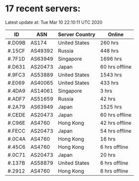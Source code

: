 # 17 recent servers:

Latest update at: Tue Mar 10 22:10:11 UTC 2020

| ID | ASN | Server Country | Online |
| -- | --- | -------------- | ------ |
| #.D09B | AS174 | United States | 260 hrs |
| #.15CF | AS49392 | Russia | 448 hrs |
| #.7F1D | AS63949 | Singapore | 1696 hrs |
| #.D631 | AS20473 | Japan | 60 hrs offline |
| #.9FC3 | AS53889 | United States | 1543 hrs |
| #.E069 | AS40065 | United States | 433 hrs |
| #.4DA9 | AS14061 | Singapore | 3 hrs |
| #.ADF7 | AS51659 | Russia | 42 hrs |
| #.2A79 | AS63949 | Japan | 1525 hrs |
| #.CEDE | AS20473 | Japan | 60 hrs offline |
| #.C96E | AS4760 | Hong Kong | 42 hrs offline |
| #.FECC | AS20473 | Japan | 54 hrs offline |
| #.0C4A | AS4760 | Hong Kong | 16 hrs |
| #.45C6 | AS4760 | Hong Kong | 6 hrs offline |
| #.0C71 | AS20473 | Japan | 20 hrs |
| #.137B | AS58879 | United States | 6 hrs offline |
| #.2912 | AS4760 | Hong Kong | 8 hrs offline |

